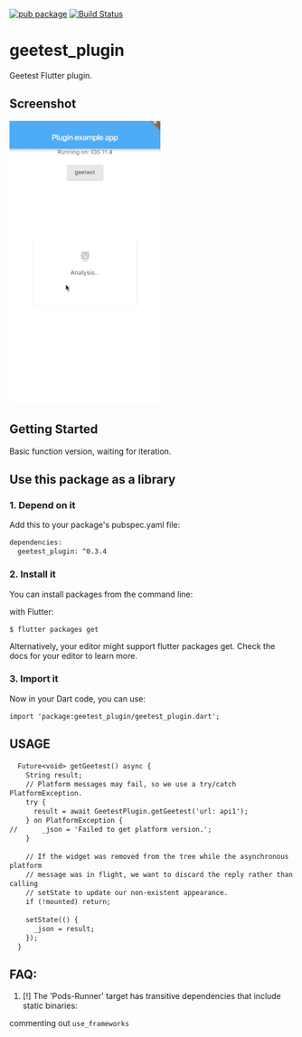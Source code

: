 [![pub package](https://img.shields.io/badge/pub-0.3.4-brightgreen.svg)](https://pub.dartlang.org/packages/geetest_plugin) [![Build Status](https://travis-ci.com/cikichen/flutter_geetest_plugin.svg?branch=master)](https://travis-ci.com/cikichen/flutter_geetest_plugin)

# geetest_plugin

Geetest Flutter plugin.

## Screenshot

![Screenshot](screenshots/demo.gif)

## Getting Started

Basic function version, waiting for iteration.

## Use this package as a library

### 1. Depend on it

Add this to your package's pubspec.yaml file:

```
dependencies:
  geetest_plugin: ^0.3.4
```

### 2. Install it

You can install packages from the command line:

with Flutter:

```
$ flutter packages get
```

Alternatively, your editor might support flutter packages get. Check the docs for your editor to learn more.

### 3. Import it

Now in your Dart code, you can use:

```
import 'package:geetest_plugin/geetest_plugin.dart';
```

## USAGE

```
  Future<void> getGeetest() async {
    String result;
    // Platform messages may fail, so we use a try/catch PlatformException.
    try {
      result = await GeetestPlugin.getGeetest('url: api1');
    } on PlatformException {
//      _json = 'Failed to get platform version.';
    }

    // If the widget was removed from the tree while the asynchronous platform
    // message was in flight, we want to discard the reply rather than calling
    // setState to update our non-existent appearance.
    if (!mounted) return;

    setState(() {
      _json = result;
    });
  }
 ```

 ## FAQ: 

 1. [!] The 'Pods-Runner' target has transitive dependencies that include static binaries:

 commenting out `use_frameworks`